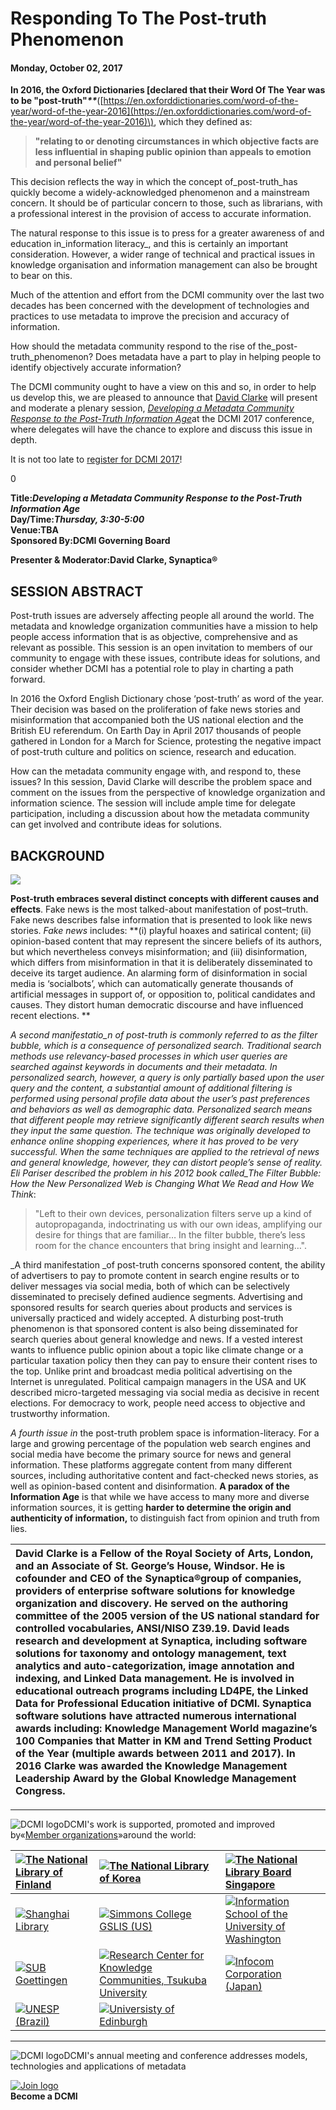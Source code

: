 # Responding To The Post-truth Phenomenon

#### Monday, October 02, 2017

**In 2016, the Oxford Dictionaries \[declared that their Word Of The Year was to be "post-truth"**_**\*\***_\([https://en.oxforddictionaries.com/word-of-the-year/word-of-the-year-2016](https://en.oxforddictionaries.com/word-of-the-year/word-of-the-year-2016)\), which they defined as:

> **"relating to or denoting circumstances in which objective facts are less influential in shaping public opinion than appeals to emotion and personal belief"**

This decision reflects the way in which the concept of\_post-truth\_has quickly become a widely-acknowledged phenomenon and a mainstream concern. It should be of particular concern to those, such as librarians, with a professional interest in the provision of access to accurate information.

The natural response to this issue is to press for a greater awareness of and education in_information literacy_, and this is certainly an important consideration. However, a wider range of technical and practical issues in knowledge organisation and information management can also be brought to bear on this.

Much of the attention and effort from the DCMI community over the last two decades has been concerned with the development of technologies and practices to use metadata to improve the precision and accuracy of information.

How should the metadata community respond to the rise of the\_post-truth\_phenomenon? Does metadata have a part to play in helping people to identify objectively accurate information?

The DCMI community ought to have a view on this and so, in order to help us develop this, we are pleased to announce that [David Clarke](https://davidclarke.blog/) will present and moderate a plenary session, [_Developing a Metadata Community Response to the Post-Truth Information Age_](http://dcevents.dublincore.org/IntConf/index/pages/view/sp17-postTruth)at the DCMI 2017 conference, where delegates will have the chance to explore and discuss this issue in depth.

It is not too late to [register for DCMI 2017](http://dcevents.dublincore.org/IntConf/index/pages/view/reg17)!

0

**Title:**_**Developing a Metadata Community Response to the Post-Truth Information Age**_  
**Day/Time:**_**Thursday, 3:30-5:00**_  
**Venue:TBA**  
**Sponsored By:DCMI Governing Board**

**Presenter & Moderator:David Clarke, Synaptica®**

## **SESSION ABSTRACT**

Post-truth issues are adversely affecting people all around the world. The metadata and knowledge organization communities have a mission to help people access information that is as objective, comprehensive and as relevant as possible. This session is an open invitation to members of our community to engage with these issues, contribute ideas for solutions, and consider whether DCMI has a potential role to play in charting a path forward.

In 2016 the Oxford English Dictionary chose ‘post-truth’ as word of the year. Their decision was based on the proliferation of fake news stories and misinformation that accompanied both the US national election and the British EU referendum. On Earth Day in April 2017 thousands of people gathered in London for a March for Science, protesting the negative impact of post-truth culture and politics on science, research and education.

How can the metadata community engage with, and respond to, these issues? In this session, David Clarke will describe the problem space and comment on the issues from the perspective of knowledge organization and information science. The session will include ample time for delegate participation, including a discussion about how the metadata community can get involved and contribute ideas for solutions.

## **BACKGROUND**

[![](http://dcevents.dublincore.org/public/dc-images/YouTube.png)](https://youtu.be/EBczv-aiIbs)

**Post-truth embraces several distinct concepts with different causes and effects**. Fake news is the most talked-about manifestation of post–truth. Fake news describes false information that is presented to look like news stories. _Fake news_ includes: **\(i\) playful hoaxes and satirical content; \(ii\) opinion-based content that may represent the sincere beliefs of its authors, but which nevertheless conveys misinformation; and \(iii\) disinformation, which differs from misinformation in that it is deliberately disseminated to deceive its target audience. An alarming form of disinformation in social media is ‘socialbots’, which can automatically generate thousands of artificial messages in support of, or opposition to, political candidates and causes. They distort human democratic discourse and have influenced recent elections. **

_A second manifestatio\_n of post-truth is commonly referred to as the filter bubble, which is a consequence of personalized search. Traditional search methods use relevancy-based processes in which user queries are searched against keywords in documents and their metadata. In personalized search, however, a query is only partially based upon the user query and the content, a substantial amount of additional filtering is performed using personal profile data about the user’s past preferences and behaviors as well as demographic data. Personalized search means that different people may retrieve significantly different search results when they input the same question. The technique was originally developed to enhance online shopping experiences, where it has proved to be very successful. When the same techniques are applied to the retrieval of news and general knowledge, however, they can distort people’s sense of reality. Eli Pariser described the problem in his 2012 book called\_The Filter Bubble: How the New Personalized Web is Changing What We Read and How We Think_:

> "Left to their own devices, personalization filters serve up a kind of autopropaganda, indoctrinating us with our own ideas, amplifying our desire for things that are familiar… In the filter bubble, there’s less room for the chance encounters that bring insight and learning…".

\_A third manifestation \_of post-truth concerns sponsored content, the ability of advertisers to pay to promote content in search engine results or to deliver messages via social media, both of which can be selectively disseminated to precisely defined audience segments. Advertising and sponsored results for search queries about products and services is universally practiced and widely accepted. A disturbing post-truth phenomenon is that sponsored content is also being disseminated for search queries about general knowledge and news. If a vested interest wants to influence public opinion about a topic like climate change or a particular taxation policy then they can pay to ensure their content rises to the top. Unlike print and broadcast media political advertising on the Internet is unregulated. Political campaign managers in the USA and UK described micro-targeted messaging via social media as decisive in recent elections. For democracy to work, people need access to objective and trustworthy information.

_A fourth issue in_ the post-truth problem space is information-literacy. For a large and growing percentage of the population web search engines and social media have become the primary source for news and general information. These platforms aggregate content from many different sources, including authoritative content and fact-checked news stories, as well as opinion-based content and disinformation. **A paradox of the Information Age** is that while we have access to many more and diverse information sources, it is getting **harder to determine the origin and authenticity of information,** to distinguish fact from opinion and truth from lies.

| David Clarke is a Fellow of the Royal Society of Arts, London, and an Associate of St. George’s House, Windsor. He is cofounder and CEO of the Synaptica®group of companies, providers of enterprise software solutions for knowledge organization and discovery. He served on the authoring committee of the 2005 version of the US national standard for controlled vocabularies, ANSI/NISO Z39.19. David leads research and development at Synaptica, including software solutions for taxonomy and ontology management, text analytics and auto-categorization, image annotation and indexing, and Linked Data management. He is involved in educational outreach programs including LD4PE, the Linked Data for Professional Education initiative of DCMI. Synaptica software solutions have attracted numerous international awards including: Knowledge Management World magazine’s 100 Companies that Matter in KM and Trend Setting Product of the Year \(multiple awards between 2011 and 2017\). In 2016 Clarke was awarded the Knowledge Management Leadership Award by the Global Knowledge Management Congress. |
| :--- |


---

![](http://dcevents.dublincore.org/public/dc-images/DCMI_logo_cropped.jpg "DCMI logo")DCMI's work is supported, promoted and improved by«[Member organizations](http://dublincore.org/about/membershipPrograms/)»around the world:

| [![](http://dcevents.dublincore.org/public/dc-images/Black_eng.png "The National Library of Finland")](http://www.nationallibrary.fi/) | [![](http://dcevents.dublincore.org/public/dc-images/nlk_LI_small.gif "The National Library of Korea")](http://www.nl.go.kr/english/index.jsp) | [![](http://dcevents.dublincore.org/public/dc-images/nlbsin_small.gif "The National Library Board Singapore")](http://www.nlb.gov.sg/) |
| :--- | :--- | :--- |
| [![](http://dcevents.dublincore.org/public/dc-images/Shanghai-logo.png "Shanghai Library")](http://www.library.sh.cn/) | [![](http://dcevents.dublincore.org/public/dc-images/Simmons-500.jpg "Simmons College GSLIS \(US\)")](http://www.simmons.edu/gslis/) | [![](http://dcevents.dublincore.org/public/dc-images/ischool-UW.jpg "Information School of the University of Washington")](http://ischool.uw.edu/) |
| [![](http://dcevents.dublincore.org/public/dc-images/SUB_links_blau.jpg "SUB Goettingen")](https://www.sub.uni-goettingen.de/en/news/) | [![](http://dcevents.dublincore.org/public/dc-images/tsukuba-265px.jpg "Research Center for Knowledge Communities, Tsukuba University")](http://www.kc.tsukuba.ac.jp/index_en.html) | [![](http://dcevents.dublincore.org/public/dc-images/infocom_small.gif "Infocom Corporation \(Japan\)")](http://www.infocom.co.jp/das/index-e.html) |
| [![](http://dcevents.dublincore.org/public/dc-images/unesp.png "UNESP \(Brazil\)")](http://www.unesp.br/international/) | [![](http://dcevents.dublincore.org/public/dc-images/edinburgh-logo.png "Universisty of Edinburgh")](http://www.ed.ac.uk/home) |  |

---

![](http://dcevents.dublincore.org/public/dc-images/DCMI_logo_cropped.jpg "DCMI logo")DCMI's annual meeting and conference addresses models, technologies and applications of metadata

[![](http://dcevents.dublincore.org/public/dc-images/join_us-150.png "Join logo")](http://dublincore.org/support/)  
**Become a DCMI**

